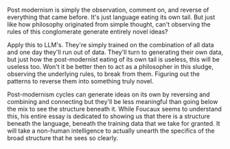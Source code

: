 Post modernism is simply the observation, comment on, and reverse of everything that came before. It's just language eating its own tail. But just like how philosophy originated from simple thought, can't observing the rules of this conglomerate generate entirely novel ideas?

Apply this to LLM's. They're simply trained on the combination of all data and one day they'll run out of data. They'll turn to generating their own data, but just how the post-modernist eating of its own tail is useless, this will be useless too. Won't it be better then to act as a philosopher in this sludge, observing the underlying rules, to break from them. Figuring out the patterns to reverse them into something truly novel.

Post-modernism cycles can generate ideas on its own by reversing and combining and connecting but they'll be less meaningful than going below the mix to see the structure beneath it. While Foucaux seems to understand this, his entire essay is dedicated to showing us that there is a structure beneath the language, beneath the training data that we take for granted. It will take a non-human intelligence to actually unearth the specifics of the broad structure that he sees so clearly. 